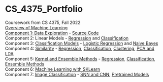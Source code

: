 # CS_4375_Portfolio
Coursework from CS 4375, Fall 2022  
[Overview of Machine Learning](https://github.com/JGBlade/CS_4375_Portfolio/blob/253897d3ee51e9ceb7c3a70bf62097f6b26a49e5/Overview_of_ML.pdf)  
[Component 1: Data Exploration](https://github.com/JGBlade/CS_4375_Portfolio/blob/3fd003f3e20d9f186ca456db2f35f93cbf3d3526/Portfolio%20Component%201%20Data%20Exploration.pdf) - [Source Code](https://github.com/JGBlade/CS_4375_Portfolio/blob/53add0ff9b3351c6f3d33b0365470cc2e46a4e45/Data%20Exploration%20main.cpp)     
Component 2: Linear Models - [Regression](https://github.com/JGBlade/CS_4375_Portfolio/blob/2bf83527d0f4cf31264bd3b74d4b9d24691dade9/Linear%20Models/Regression.pdf) and [Classification](https://github.com/JGBlade/CS_4375_Portfolio/blob/2bf83527d0f4cf31264bd3b74d4b9d24691dade9/Linear%20Models/Classification.pdf)  
Component 3: [Classification Models](https://github.com/JGBlade/CS_4375_Portfolio/blob/48cca9012ca1e8e0849e676e50e30261200f65d2/Classification/Classification%20from%20Scratch.pdf) - [Logistic Regression](https://github.com/JGBlade/CS_4375_Portfolio/blob/48cca9012ca1e8e0849e676e50e30261200f65d2/Classification/logistic%20regression.cpp) and [Naive Bayes](https://github.com/JGBlade/CS_4375_Portfolio/blob/48cca9012ca1e8e0849e676e50e30261200f65d2/Classification/naive%20bayes.cpp)  
Component 4: [Similarity](https://github.com/JGBlade/CS_4375_Portfolio/blob/d8c8092c5f2dcffe87ef5ea025647cc37572ecc1/Similarity/4375%20Portfolio%20Similarity%20Narrative%20Document.pdf) - [Regression](https://github.com/JGBlade/CS_4375_Portfolio/blob/c8762fe1b4435349df852cb98af2619de5865396/Similarity/Similarity%20Part%201%20Regression.pdf), [Classification](https://github.com/JGBlade/CS_4375_Portfolio/blob/c8762fe1b4435349df852cb98af2619de5865396/Similarity/Classification_PDF-1.pdf), [Clustering](https://github.com/JGBlade/CS_4375_Portfolio/blob/c8762fe1b4435349df852cb98af2619de5865396/Similarity/Clustering_PDF-1.pdf), [PCA and LDA](https://github.com/JGBlade/CS_4375_Portfolio/blob/c8762fe1b4435349df852cb98af2619de5865396/Similarity/Similarity_Part_4_PCA_and_LDA.pdf)  
Component 5: [Kernel and Ensemble Methods](https://github.com/JGBlade/CS_4375_Portfolio/blob/873fd63f34e7a08f8699d46f1d5430a4c2188301/Kernel%20and%20Ensemble%20methods/Kernel%20and%20Ensemble%20Methods.pdf) - [Regression](https://github.com/JGBlade/CS_4375_Portfolio/blob/873fd63f34e7a08f8699d46f1d5430a4c2188301/Kernel%20and%20Ensemble%20methods/part%201%20regression.pdf), [Classification](https://github.com/JGBlade/CS_4375_Portfolio/blob/873fd63f34e7a08f8699d46f1d5430a4c2188301/Kernel%20and%20Ensemble%20methods/part%202%20Classification.pdf), [Ensemble Methods](https://github.com/JGBlade/CS_4375_Portfolio/blob/873fd63f34e7a08f8699d46f1d5430a4c2188301/Kernel%20and%20Ensemble%20methods/part%203%20ensemble.pdf)  
Component 6: [Machine Learning with SKLearn](https://github.com/JGBlade/CS_4375_Portfolio/blob/85b0ea9137be5802519835f1746669c8f3954235/ML_with_Sklearn/ML_with_SKLearn.pdf)  
Component 7: [Image Classification](https://github.com/JGBlade/CS_4375_Portfolio/blob/cbfa918bb9ef8105af2f6ead5974c9df744c4098/Image%20Classification/Image%20Classification.pdf) - [SNN and CNN](https://github.com/JGBlade/CS_4375_Portfolio/blob/5888e0f93e03e30415f720f7e2f4219070b3f24d/Image%20Classification/SNN%20and%20CNN.pdf), [Pretrained Models](https://github.com/JGBlade/CS_4375_Portfolio/blob/5888e0f93e03e30415f720f7e2f4219070b3f24d/Image%20Classification/Pretrained%20model.pdf)
